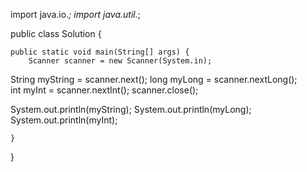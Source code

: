 import java.io.*;
import java.util.*;

public class Solution {

    public static void main(String[] args) {
        Scanner scanner = new Scanner(System.in);
String myString = scanner.next();
long myLong = scanner.nextLong();        
int myInt = scanner.nextInt(); 
scanner.close();

System.out.println(myString);
System.out.println(myLong);
System.out.println(myInt);

    }
}
